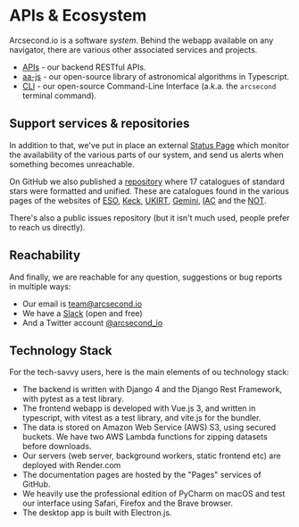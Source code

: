 # APIs & Ecosystem

Arcsecond.io is a software *system*. Behind the webapp available on any navigator, there are various other
associated services and projects.

* [APIs](./apis.md) - our backend RESTful APIs.
* [aa-js](./aa-js.md) - our open-source library of astronomical algorithms in Typescript.
* [CLI](./cli.md) - our open-source Command-Line Interface (a.k.a. the `arcsecond` terminal command).

## Support services & repositories

In addition to that, we've put in place an external [Status Page](https://status.arcsecond.io) which monitor the
availability of the various parts of our system, and send us alerts when something becomes unreachable.

On GitHub we also published a [repository](https://github.com/arcsecond-io/standard-stars-catalogues) where 17
catalogues of standard stars were formatted and unified. These are
catalogues found in the various pages of the websites of
[ESO](https://www.eso.org/sci/observing/tools/standards.html),
[Keck](https://www2.keck.hawaii.edu/inst/common/landolt_stds.html),
[UKIRT](http://www.ukirt.hawaii.edu/astronomy/),
[Gemini](https://www.gemini.edu/sciops/instruments/gmos/calibration/photometric-stds),
[IAC](http://catserver.ing.iac.es/landscape/index.php) and the
[NOT](http://www.not.iac.es/observing/forms/landscape/v1.4/www/).

There's also a public issues repository (but it isn't much used, people prefer to reach us directly).

## Reachability

And finally, we are reachable for any question, suggestions or bug reports in multiple ways:

* Our email is [team@arcsecond.io](mailto:team@arcsecond.io)
* We have a [Slack](https://join.slack.com/t/arcsecond-io/shared_invite/zt-yvsehzjl-jExYLVWzwuslMJum7r2GiA) (open and
  free)
* And a Twitter account [@arcsecond_io](https://twitter.com/arcsecond_io)

## Technology Stack

For the tech-savvy users, here is the main elements of ou technology stack:

* The backend is written with Django 4 and the Django Rest Framework, with pytest as a test library.
* The frontend webapp is developed with Vue.js 3, and written in typescript, with vitest as a test library, and vite.js
  for the bundler.
* The data is stored on Amazon Web Service (AWS) S3, using secured buckets. We have two AWS Lambda functions for zipping
  datasets before downloads.
* Our servers (web server, background workers, static frontend etc) are deployed with Render.com
* The documentation pages are hosted by the "Pages" services of GitHub.
* We heavily use the professional edition of PyCharm on macOS and test our interface using Safari, Firefox and the Brave
  browser.
* The desktop app is built with Electron.js.
